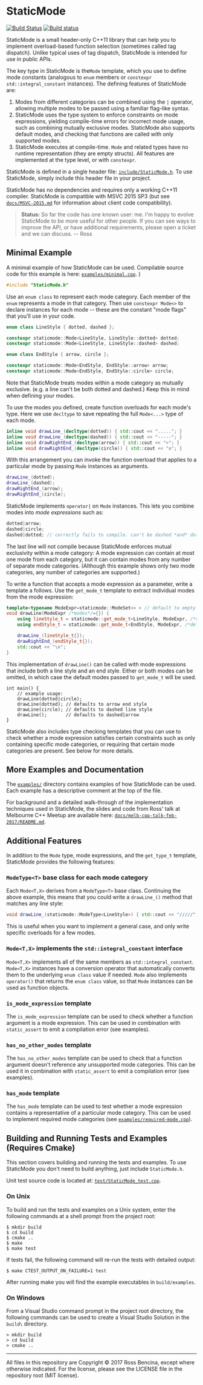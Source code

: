 # StaticMode

[![Build Status](https://travis-ci.org/RossBencina/StaticMode.svg?branch=master)](https://travis-ci.org/RossBencina/StaticMode)
[![Build status](https://ci.appveyor.com/api/projects/status/wa3jhi8w8xject7a/branch/master?svg=true)](https://ci.appveyor.com/project/RossBencina/staticmode/branch/master)

StaticMode is a small header-only C++11 library that can help you to
implement overload-based function selection (sometimes called tag dispatch).
Unlike typical uses of tag dispatch, StaticMode is intended for use in
public APIs.

The key type in StaticMode is the`Mode` template, which you use to define mode
constants (analogous to `enum` members or `constexpr` `std::integral_constant`
instances). The defining features of StaticMode are:

1. Modes from different categories can be combined using the `|` operator,
allowing multiple modes to be passed using a familiar flag-like syntax.
2. StaticMode uses the type system to enforce constraints
on mode expressions, yielding compile-time errors for incorrect mode usage,
such as combining mutually exclusive modes. StaticMode also supports
default modes, and checking that functions are called with only supported modes.
3. StaticMode executes at compile-time. `Mode` and related types have
no runtime representation (they are empty structs). All features are
implemented at the type level, or with `constexpr`.

StaticMode is defined in a single header file:
[`include/StaticMode.h`](include/StaticMode.h). To use StaticMode, simply
include this header file in your project.

StaticMode has no dependencies and requires only
a working C++11 compiler. StaticMode is compatible with MSVC 2015 SP3
(but see [`docs/MSVC-2015.md`](docs/MSVC-2015.md) for information about
client code compatibility).

> **Status:** So far the code has one known user: me.
I'm happy to evolve StaticMode to be more useful for other people.
If you can see ways to improve the API, or have additional requirements,
please open a ticket and we can discuss. -- Ross

## Minimal Example

A minimal example of how StaticMode can be used. Compilable source code for this example is here:
[`examples/minimal.cpp`](examples/minimal.cpp). )

```c++
#include "StaticMode.h"
```


Use an `enum class` to represent each mode category. Each member
of the `enum` represents a mode in that category.
Then use `constexpr Mode<>` to declare instances for each mode -- these are the
constant "mode flags" that you'll use in your code.

```c++
enum class LineStyle { dotted, dashed };

constexpr staticmode::Mode<LineStyle, LineStyle::dotted> dotted;
constexpr staticmode::Mode<LineStyle, LineStyle::dashed> dashed;

enum class EndStyle { arrow, circle };

constexpr staticmode::Mode<EndStyle, EndStyle::arrow> arrow;
constexpr staticmode::Mode<EndStyle, EndStyle::circle> circle;
```

Note that StaticMode treats modes within a mode category as mutually exclusive.
(e.g. a line can't be both dotted and dashed.) Keep this in mind when
defining your modes.

To use the modes you defined, create function overloads for each mode's type.
Here we use `decltype` to save repeating the full `Mode<...>` type of
each mode.

```c++
inline void drawLine_(decltype(dotted)) { std::cout << "....."; }
inline void drawLine_(decltype(dashed)) { std::cout << "-----"; }
inline void drawRightEnd_(decltype(arrow)) { std::cout << ">"; }
inline void drawRightEnd_(decltype(circle)) { std::cout << "o"; }
```

With this arrangement you can invoke the function overload
that applies to a particular mode by passing `Mode` instances as arguments.

```c++
drawLine_(dotted);
drawLine_(dashed);
drawRightEnd_(arrow);
drawRightEnd_(circle);
```

StaticMode implements `operator|` on `Mode` instances.
This lets you combine modes into *mode expressions* such as:

```c++
dotted|arrow;
dashed|circle;
dashed|dotted; // correctly fails to compile. can't be dashed *and* dotted
```

The last line will not compile because StaticMode enforces
mutual exclusivity within a mode category: A mode expression can contain
at most one mode from each category, but it can contain modes from any
number of separate mode categories. (Although this example shows only two
mode categories, any number of categories are supported.)

To write a function that accepts a mode expression as a parameter,
write a template a follows. Use the `get_mode_t` template to extract
individual modes from the mode expression:

```c++
template<typename ModeExpr=staticmode::ModeSet<> > // default to empty ModeSet
void drawLine(ModeExpr /*modes*/={}) {
    using lineStyle_t = staticmode::get_mode_t<LineStyle, ModeExpr, /*default:*/decltype(dashed)>;
    using endStyle_t = staticmode::get_mode_t<EndStyle, ModeExpr, /*default:*/decltype(arrow)>;

    drawLine_(lineStyle_t{});
    drawRightEnd_(endStyle_t{});
    std::cout << "\n";
}
```

This implementation of `drawLine()` can be called with mode expressions that
include both a line style and an end style. Either or both modes can be
omitted, in which case the default modes passed to `get_mode_t` will be used.

```
int main() {
    // example usage:
    drawLine(dotted|circle);
    drawLine(dotted); // defaults to arrow end style
    drawLine(circle); // defaults to dashed line style
    drawLine();       // defaults to dashed|arrow
}
```

StaticMode also includes type checking templates that you can use to
check whether a mode expression satisfies certain constraints such as
only containing specific mode categories, or requiring that certain
mode categories are present. See below for more details.


## More Examples and Documentation

The [`examples/`](examples) directory contains examples of how StaticMode can
be used. Each example has a descriptive comment at the top of the file.

For background and a detailed walk-through of the implementation techniques
used in StaticMode, the slides and code from Ross' talk at Melbourne C++
Meetup are available here:
[`docs/melb-cpp-talk-feb-2017/README.md`](docs/melb-cpp-talk-feb-2017/README.md).


## Additional Features

In addition to the `Mode` type, mode expressions, and the `get_type_t`
template, StaticMode provides the following features:

### `ModeType<T>` base class for each mode category

Each `Mode<T,X>` derives from a `ModeType<T>` base class. Continuing the
above example, this means that you could write a `drawLine_()` method that
matches any line style:

```c++
void drawLine_(staticmode::ModeType<LineStyle>) { std::cout << "/////"; }
```

This is useful when you want to implement a general case, and only write
specific overloads for a few modes.

### `Mode<T,X>` implements the `std::integral_constant` interface

`Mode<T,X>` implements all of the same members as `std::integral_constant`.
`Mode<T,X>` instances have a conversion operator that automatically
converts them to the underlying `enum class` value if needed.
`Mode` also implements `operator()` that returns the `enum class` value,
so that `Mode` instances can be used as function objects.

### `is_mode_expression` template

The `is_mode_expression` template can be used to check whether a function
argument is a mode expression. This can be used in combination with
`static_assert` to emit a compilation error (see examples).

### `has_no_other_modes` template

The `has_no_other_modes` template can be used to check that a function
argument doesn't reference any unsupported mode categories.
This can be used it in combination with `static_assert` to emit a
compilation error (see examples).

### `has_mode` template

The `has_mode` template can be used to test whether a mode expression
contains a representative of a particular mode category. This can be
used to implement required mode categories
(see [`examples/required-mode.cpp`](examples/required-mode.cpp)).


## Building and Running Tests and Examples (Requires Cmake)

This section covers building and running the tests and examples.
To use StaticMode you don't need to build anything, just include `StaticMode.h`.

Unit test source code is located at:
[`test/StaticMode_test.cpp`](test/StaticMode_test.cpp).

### On Unix

To build and run the tests and examples on a Unix system, enter the
following commands at a shell prompt from the project root:

```
$ mkdir build
$ cd build
$ cmake ..
$ make
$ make test
```

If tests fail, the following command will re-run the tests with detailed output:

```
$ make CTEST_OUTPUT_ON_FAILURE=1 test
```

After running make you will find the example executables in `build/examples`.

### On Windows

From a Visual Studio command prompt in the project root directory, the following
commands can be used to create a Visual Studio Solution in the `build\`
directory.

```
> mkdir build
> cd build
> cmake ..
```

---
All files in this repository are Copyright &copy; 2017 Ross Bencina,
except where otherwise indicated.
For the license, please see the LICENSE file in the repository root (MIT license).
